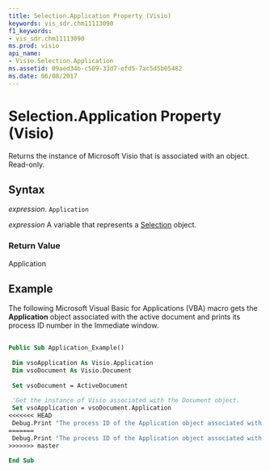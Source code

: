 ```yaml
---
title: Selection.Application Property (Visio)
keywords: vis_sdr.chm11113090
f1_keywords:
- vis_sdr.chm11113090
ms.prod: visio
api_name:
- Visio.Selection.Application
ms.assetid: 09aed34b-c509-33d7-efd5-7ac5d5b05482
ms.date: 06/08/2017
---
```



# Selection.Application Property (Visio)

Returns the instance of Microsoft Visio that is associated with an object. Read-only.


## Syntax

 _expression_. `Application`

 _expression_ A variable that represents a [Selection](./Visio.Selection.md) object.


### Return Value

Application


## Example

The following Microsoft Visual Basic for Applications (VBA) macro gets the  **Application** object associated with the active document and prints its process ID number in the Immediate window.


```vb
 
Public Sub Application_Example() 
 
 Dim vsoApplication As Visio.Application 
 Dim vsoDocument As Visio.Document 
 
 Set vsoDocument = ActiveDocument 
 
 'Get the instance of Visio associated with the Document object. 
 Set vsoApplication = vsoDocument.Application 
<<<<<<< HEAD
 Debug.Print "The process ID of the Application object associated with the active document is: " &; vsoApplication.ProcessID 
=======
 Debug.Print "The process ID of the Application object associated with the active document is: " & vsoApplication.ProcessID 
>>>>>>> master
 
End Sub
```



